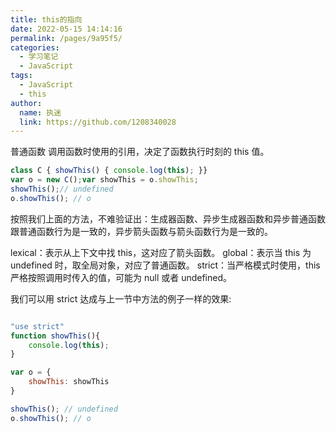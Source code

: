 ```yaml
---
title: this的指向
date: 2022-05-15 14:14:16
permalink: /pages/9a95f5/
categories: 
  - 学习笔记
  - JavaScript
tags: 
  - JavaScript
  - this
author: 
  name: 执迷
  link: https://github.com/1208340028
---
```

普通函数
调用函数时使用的引用，决定了函数执行时刻的 this 值。

```js
class C { showThis() { console.log(this); }}
var o = new C();var showThis = o.showThis;
showThis();// undefined
o.showThis(); // o
```
按照我们上面的方法，不难验证出：生成器函数、异步生成器函数和异步普通函数跟普通函数行为是一致的，异步箭头函数与箭头函数行为是一致的。

lexical：表示从上下文中找 this，这对应了箭头函数。
global：表示当 this 为 undefined 时，取全局对象，对应了普通函数。
strict：当严格模式时使用，this 严格按照调用时传入的值，可能为 null 或者 undefined。

我们可以用 strict 达成与上一节中方法的例子一样的效果:
```js

"use strict"
function showThis(){
    console.log(this);
}

var o = {
    showThis: showThis
}

showThis(); // undefined
o.showThis(); // o
```